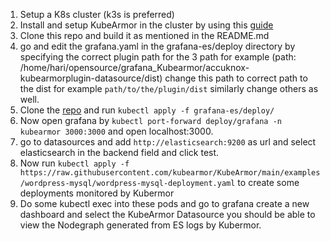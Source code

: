 1) Setup a K8s cluster (k3s is preferred)
2) Install and setup KubeArmor in the cluster by using this [guide](https://github.com/kubearmor/KubeArmor/blob/main/getting-started/deployment_guide.md) 
3) Clone this repo and build it as mentioned in the README.md 
4) go and edit the grafana.yaml in the grafana-es/deploy directory by specifying the correct plugin path for the 3 path for example 
(path: /home/hari/opensource/grafana_Kubearmor/accuknox-kubearmorplugin-datasource/dist) change this path to correct path to the dist 
for example `path/to/the/plugin/dist` similarly change others as well.
5) Clone the [repo](https://github.com/harisudarsan1/kubearmor-dashboards) and run `kubectl apply -f grafana-es/deploy/`
6) Now open grafana by `kubectl port-forward deploy/grafana -n kubearmor 3000:3000` and open localhost:3000.
7) go to datasources and add `http://elasticsearch:9200` as url and select elasticsearch in the backend field and click test.
8) Now run `kubectl apply -f https://raw.githubusercontent.com/kubearmor/KubeArmor/main/examples/wordpress-mysql/wordpress-mysql-deployment.yaml` to create some deployments monitored 
by Kubermor
9) Do some kubectl exec into these pods and go to grafana create a new dashboard and select the KubeArmor Datasource
you should be able to view the Nodegraph generated from ES logs by Kubermor.

